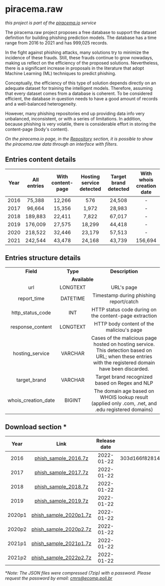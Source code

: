 # piracema.raw

*this project is part of the <a href="https://piracema.io" target="_blank">piracema.io</a> service*

The piracema.raw project proposes a free database to support the dataset definition for building phishing prediction models. The database has a time range from 2016 to 2021 and has 999,025 records.

In the fight against phishing attacks, many solutions try to minimize the incidence of these frauds. Still, these frauds continue to grow nowadays, making us reflect on the efficiency of the proposed solutions. Nevertheless, there is a significant increase in proposals in the literature that adopt Machine Learning (ML) techniques to predict phishing. 

Conceptually, the efficiency of this type of solution depends directly on an adequate dataset for training the intelligent models. Therefore, assuming that every dataset comes from a database is coherent. To be considered efficient, the database in question needs to have a good amount of records and a well-balanced heterogeneity.

However, many phishing repositories end up providing data info very unbalanced, inconsistent, or with a series of limitations. In addition, because phishing is very volatile, there is considerable effort in storing the content-page (body's content).

*On the piracema.io page, in the <a href="https://piracema.io/repository" target="_blank">Repository</a> section, it is possible to show the piracema.raw data through an interface with filters.*

## Entries content details
|  Year  |   All entries   | With content-page | Hosting service detected | Target brand detected | With whois creation date |
|  :---: |      :---:      |      :---:        |         :---:            |        :---:          |          :---:           | 
|  2016  |      75,388     |      12,266       |         576              |        24,508         |            -             | 
|  2017  |      96,664     |      15,356       |         1,972            |        28,983         |            -             | 
|  2018  |     189,883     |      22,411       |         7,822            |        67,017         |            -             | 
|  2019  |     176,009     |      27,575       |         18,299           |        44,418         |            -             | 
|  2020  |     218,522     |      32,446       |         23,179           |        57,513         |            -             | 
|  2021  |     242,544     |      43,478       |         24,168           |        43,739         |         156,694          | 

## Entries structure details
<table>
  <tr>
    <td align="center"><b>Field</b></td>
    <td align="center"><b>Type</b></td>
    <td align="center"><b>Description</b></td>
  </tr>
  <tr>
    <td colspan="3" align="center"><b>Available</b></td>
  </tr>
  <tr>
    <td align="center">url</td>
    <td align="center">LONGTEXT</td>
    <td align="center">URL's page</td>
  </tr>
  <tr>
    <td align="center">report_time</td>
    <td align="center">DATETIME</td>
    <td align="center">Timestamp during phishing report/catch</td>
  </tr>    
  <tr>
    <td align="center">http_status_code</td>
    <td align="center">INT</td>
    <td align="center">HTTP status code during on the content-page extraction</td>
  </tr>
  <tr>
    <td align="center">response_content</td>
    <td align="center">LONGTEXT</td>
    <td align="center">HTTP body content of the maliciou's page</td>
  </tr>
  <tr>
    <td align="center">hosting_service</td>
    <td align="center">VARCHAR</td>
    <td align="center">Cases of the malicious page hosted on hosting service. This detection based on URL; when these entries with the registered domain have been discarded.</td>
  <tr>
    <td align="center">target_brand</td>
    <td align="center">VARCHAR</td>
    <td align="center">Target brand recognized based on Regex and NLP</td>
  </tr>
  </tr>
  <tr>
    <td align="center">whois_creation_date</td>
    <td align="center">BIGINT</td>
    <td align="center">The domain age based on WHOIS lookup result (applied only .com, .net, and .edu registered domains)</td>
  </tr>
</table>

## Download section *
|  Year   |    Link   |  Release date | SHA256 file checksum |
|  :---:  |   :---:   |     :---:     |        :---:         |
|  2016   |  [phish_sample_2016.7z](https://github.com/cmrevoredo/piracema.raw/blob/main/phish_sample_2016.7z) |  2022-01-22  | 303d166f8281448959421c9c467fe33aec95bae4745c8459be8e871402f31598 |
|  2017   |  [phish_sample_2017.7z](https://github.com/cmrevoredo/piracema.raw/blob/main/phish_sample_2017.7z) |  2022-01-22  | - |
|  2018   |  [phish_sample_2018.7z](https://github.com/cmrevoredo/piracema.raw/blob/main/phish_sample_2018.7z) |  2022-01-22  | - |
|  2019   |  [phish_sample_2019.7z](https://github.com/cmrevoredo/piracema.raw/blob/main/phish_sample_2019.7z) |  2022-01-22  | - |
|  2020p1 |  [phish_sample_2020p1.7z](https://github.com/cmrevoredo/piracema.raw/blob/main/phish_sample_2020p17z) |  2022-01-22  | - |
|  2020p2 |  [phish_sample_2020p2.7z](https://github.com/cmrevoredo/piracema.raw/blob/main/phish_sample_2020p2.7z) |  2022-01-22  | - |
|  2021p1 |  [phish_sample_2021p1.7z](https://github.com/cmrevoredo/piracema.raw/blob/main/phish_sample_2021p1.7z) |  2022-01-22  | - |
|  2021p2 |  [phish_sample_2022p2.7z](https://github.com/cmrevoredo/piracema.raw/blob/main/phish_sample_2021p2.7z) |  2022-01-22  | - |

**Note: The JSON files were compressed (7zip) with a password. Please request the password by email: cmrs@ecomp.poli.br*


